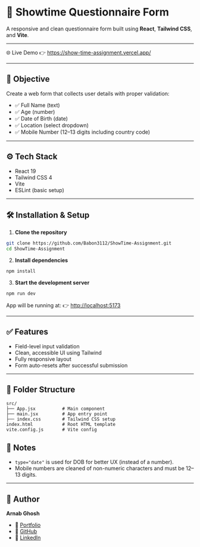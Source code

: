 # 📝 Showtime Questionnaire Form

A responsive and clean questionnaire form built using **React**, **Tailwind CSS**, and **Vite**.

---

🌐 Live Demo 👉 https://show-time-assignment.vercel.app/

---

## 🚀 Objective

Create a web form that collects user details with proper validation:
- ✅ Full Name (text)
- ✅ Age (number)
- ✅ Date of Birth (date)
- ✅ Location (select dropdown)
- ✅ Mobile Number (12–13 digits including country code)

---

## ⚙️ Tech Stack

- React 19
- Tailwind CSS 4
- Vite
- ESLint (basic setup)

---

## 🛠 Installation & Setup

1. **Clone the repository**
```bash
git clone https://github.com/Babon3112/ShowTime-Assignment.git
cd ShowTime-Assignment
````

2. **Install dependencies**

```bash
npm install
```

3. **Start the development server**

```bash
npm run dev
```

App will be running at:
👉 [http://localhost:5173](http://localhost:5173)

---

## ✅ Features

* Field-level input validation
* Clean, accessible UI using Tailwind
* Fully responsive layout
* Form auto-resets after successful submission

---

## 📁 Folder Structure

```
src/
├── App.jsx          # Main component
├── main.jsx         # App entry point
├── index.css        # Tailwind CSS setup
index.html           # Root HTML template
vite.config.js       # Vite config
```

## 📌 Notes

* `type="date"` is used for DOB for better UX (instead of a number).
* Mobile numbers are cleaned of non-numeric characters and must be 12–13 digits.

---

## 👤 Author

**Arnab Ghosh**

* 🔗 [Portfolio](https://ag-geekycoder.vercel.app)
* 🐙 [GitHub](https://github.com/babon3112)
* 💼 [LinkedIn](https://linkedin.com/in/babon3112)
